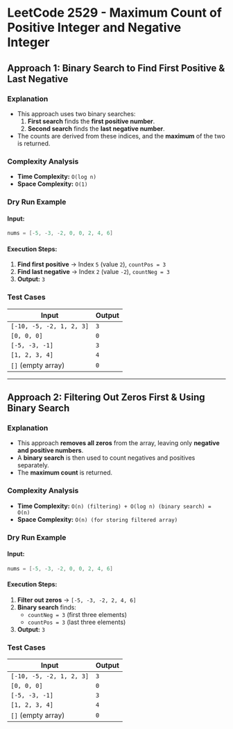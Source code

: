 # LeetCode 2529 - Maximum Count of Positive Integer and Negative Integer

## Approach 1: Binary Search to Find First Positive & Last Negative

### **Explanation**
- This approach uses two binary searches:
  1. **First search** finds the **first positive number**.
  2. **Second search** finds the **last negative number**.
- The counts are derived from these indices, and the **maximum** of the two is returned.

### **Complexity Analysis**
- **Time Complexity:** `O(log n)`  
- **Space Complexity:** `O(1)`

### **Dry Run Example**
#### **Input:**
```cpp
nums = [-5, -3, -2, 0, 0, 2, 4, 6]
```
#### **Execution Steps:**
1. **Find first positive** → Index `5` (value `2`), `countPos = 3`
2. **Find last negative** → Index `2` (value `-2`), `countNeg = 3`
3. **Output:** `3`

### **Test Cases**
| Input | Output |
|-------------------------|--------|
| `[-10, -5, -2, 1, 2, 3]` | `3` |
| `[0, 0, 0]` | `0` |
| `[-5, -3, -1]` | `3` |
| `[1, 2, 3, 4]` | `4` |
| `[]` (empty array) | `0` |

---

## Approach 2: Filtering Out Zeros First & Using Binary Search

### **Explanation**
- This approach **removes all zeros** from the array, leaving only **negative and positive numbers**.
- A **binary search** is then used to count negatives and positives separately.
- The **maximum count** is returned.

### **Complexity Analysis**
- **Time Complexity:** `O(n) (filtering) + O(log n) (binary search) = O(n)`
- **Space Complexity:** `O(n) (for storing filtered array)`

### **Dry Run Example**
#### **Input:**
```cpp
nums = [-5, -3, -2, 0, 0, 2, 4, 6]
```
#### **Execution Steps:**
1. **Filter out zeros** → `[-5, -3, -2, 2, 4, 6]`
2. **Binary search** finds:
   - `countNeg = 3` (first three elements)
   - `countPos = 3` (last three elements)
3. **Output:** `3`

### **Test Cases**
| Input | Output |
|-------------------------|--------|
| `[-10, -5, -2, 1, 2, 3]` | `3` |
| `[0, 0, 0]` | `0` |
| `[-5, -3, -1]` | `3` |
| `[1, 2, 3, 4]` | `4` |
| `[]` (empty array) | `0` |

